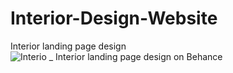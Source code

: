 # Interior-Design-Website
 Interior landing page design
![Interio _ Interior landing page design on Behance](https://user-images.githubusercontent.com/82416131/155391283-c2ee5ffc-7f9a-453f-8955-b534950f57fb.jpg)
